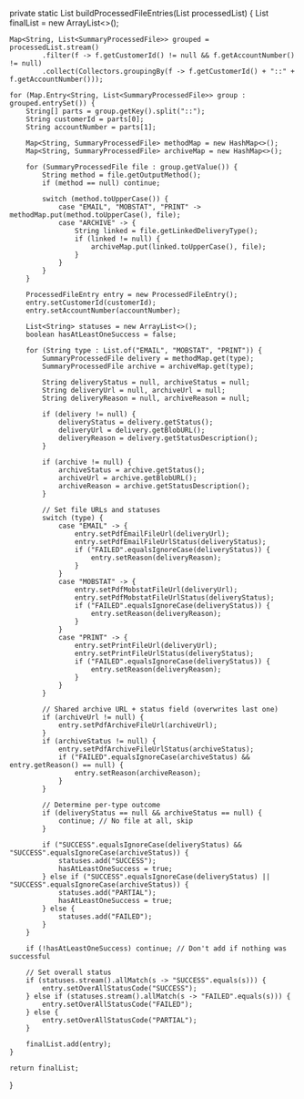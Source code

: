private static List<ProcessedFileEntry> buildProcessedFileEntries(List<SummaryProcessedFile> processedList) {
    List<ProcessedFileEntry> finalList = new ArrayList<>();

    Map<String, List<SummaryProcessedFile>> grouped = processedList.stream()
            .filter(f -> f.getCustomerId() != null && f.getAccountNumber() != null)
            .collect(Collectors.groupingBy(f -> f.getCustomerId() + "::" + f.getAccountNumber()));

    for (Map.Entry<String, List<SummaryProcessedFile>> group : grouped.entrySet()) {
        String[] parts = group.getKey().split("::");
        String customerId = parts[0];
        String accountNumber = parts[1];

        Map<String, SummaryProcessedFile> methodMap = new HashMap<>();
        Map<String, SummaryProcessedFile> archiveMap = new HashMap<>();

        for (SummaryProcessedFile file : group.getValue()) {
            String method = file.getOutputMethod();
            if (method == null) continue;

            switch (method.toUpperCase()) {
                case "EMAIL", "MOBSTAT", "PRINT" -> methodMap.put(method.toUpperCase(), file);
                case "ARCHIVE" -> {
                    String linked = file.getLinkedDeliveryType();
                    if (linked != null) {
                        archiveMap.put(linked.toUpperCase(), file);
                    }
                }
            }
        }

        ProcessedFileEntry entry = new ProcessedFileEntry();
        entry.setCustomerId(customerId);
        entry.setAccountNumber(accountNumber);

        List<String> statuses = new ArrayList<>();
        boolean hasAtLeastOneSuccess = false;

        for (String type : List.of("EMAIL", "MOBSTAT", "PRINT")) {
            SummaryProcessedFile delivery = methodMap.get(type);
            SummaryProcessedFile archive = archiveMap.get(type);

            String deliveryStatus = null, archiveStatus = null;
            String deliveryUrl = null, archiveUrl = null;
            String deliveryReason = null, archiveReason = null;

            if (delivery != null) {
                deliveryStatus = delivery.getStatus();
                deliveryUrl = delivery.getBlobURL();
                deliveryReason = delivery.getStatusDescription();
            }

            if (archive != null) {
                archiveStatus = archive.getStatus();
                archiveUrl = archive.getBlobURL();
                archiveReason = archive.getStatusDescription();
            }

            // Set file URLs and statuses
            switch (type) {
                case "EMAIL" -> {
                    entry.setPdfEmailFileUrl(deliveryUrl);
                    entry.setPdfEmailFileUrlStatus(deliveryStatus);
                    if ("FAILED".equalsIgnoreCase(deliveryStatus)) {
                        entry.setReason(deliveryReason);
                    }
                }
                case "MOBSTAT" -> {
                    entry.setPdfMobstatFileUrl(deliveryUrl);
                    entry.setPdfMobstatFileUrlStatus(deliveryStatus);
                    if ("FAILED".equalsIgnoreCase(deliveryStatus)) {
                        entry.setReason(deliveryReason);
                    }
                }
                case "PRINT" -> {
                    entry.setPrintFileUrl(deliveryUrl);
                    entry.setPrintFileUrlStatus(deliveryStatus);
                    if ("FAILED".equalsIgnoreCase(deliveryStatus)) {
                        entry.setReason(deliveryReason);
                    }
                }
            }

            // Shared archive URL + status field (overwrites last one)
            if (archiveUrl != null) {
                entry.setPdfArchiveFileUrl(archiveUrl);
            }
            if (archiveStatus != null) {
                entry.setPdfArchiveFileUrlStatus(archiveStatus);
                if ("FAILED".equalsIgnoreCase(archiveStatus) && entry.getReason() == null) {
                    entry.setReason(archiveReason);
                }
            }

            // Determine per-type outcome
            if (deliveryStatus == null && archiveStatus == null) {
                continue; // No file at all, skip
            }

            if ("SUCCESS".equalsIgnoreCase(deliveryStatus) && "SUCCESS".equalsIgnoreCase(archiveStatus)) {
                statuses.add("SUCCESS");
                hasAtLeastOneSuccess = true;
            } else if ("SUCCESS".equalsIgnoreCase(deliveryStatus) || "SUCCESS".equalsIgnoreCase(archiveStatus)) {
                statuses.add("PARTIAL");
                hasAtLeastOneSuccess = true;
            } else {
                statuses.add("FAILED");
            }
        }

        if (!hasAtLeastOneSuccess) continue; // Don't add if nothing was successful

        // Set overall status
        if (statuses.stream().allMatch(s -> "SUCCESS".equals(s))) {
            entry.setOverAllStatusCode("SUCCESS");
        } else if (statuses.stream().allMatch(s -> "FAILED".equals(s))) {
            entry.setOverAllStatusCode("FAILED");
        } else {
            entry.setOverAllStatusCode("PARTIAL");
        }

        finalList.add(entry);
    }

    return finalList;
}
